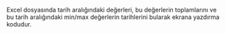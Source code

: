 Excel dosyasında tarih aralığındaki değerleri, bu değerlerin toplamlarını ve bu tarih aralığındaki min/max değerlerin tarihlerini bularak ekrana yazdırma kodudur.
